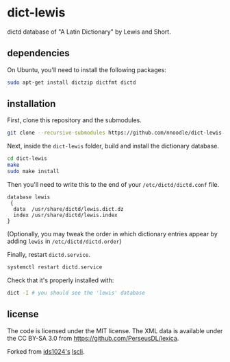 # dict-lewis
dictd database of "A Latin Dictionary" by Lewis and Short.

## dependencies
On Ubuntu, you'll need to install the following packages:
```sh
sudo apt-get install dictzip dictfmt dictd
```

## installation

First, clone this repository and the submodules.
```sh
git clone --recursive-submodules https://github.com/nnoodle/dict-lewis
```

Next, inside the `dict-lewis` folder, build and install the dictionary database.
```sh
cd dict-lewis
make
sudo make install
```

Then you'll need to write this to the end of your `/etc/dictd/dictd.conf` file.
```
database lewis
 {
  data  /usr/share/dictd/lewis.dict.dz
  index /usr/share/dictd/lewis.index
}
```
(Optionally, you may tweak the order in which dictionary entries appear by
adding `lewis` in `/etc/dictd/dictd.order`)


Finally, restart `dictd.service`.
```sh
systemctl restart dictd.service

```
Check that it's properly installed with:
```sh
dict -I # you should see the 'lewis' database
```

## license
The code is licensed under the MIT license. The XML data is available
under the CC BY-SA 3.0 from https://github.com/PerseusDL/lexica.

Forked from [ids1024's](https://github.com/ids1024) [lscli](https://github.com/ids1024/lscli).
